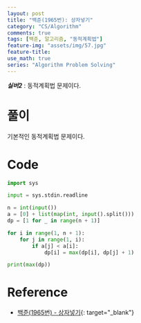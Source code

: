 ```yaml
---
layout: post
title: "백준(1965번): 상자넣기"
category: "CS/Algorithm"
comments: true
tags: [백준, 알고리즘, "동적계획법"]
feature-img: "assets/img/57.jpg"
feature-title:
use_math: true
series: "Algorithm Problem Solving"
---
```


**_실버2_** : 동적계획법 문제이다.

# 풀이

기본적인 동적계획법 문제이다.

# Code

```python
import sys

input = sys.stdin.readline

n = int(input())
a = [0] + list(map(int, input().split()))
dp = [1 for _ in range(n + 1)]

for i in range(1, n + 1):
    for j in range(1, i):
        if a[j] < a[i]:
            dp[i] = max(dp[i], dp[j] + 1)

print(max(dp))
```


# Reference

* [백준(1965번) - 상자넣기](https://www.acmicpc.net/problem/1965){: target="\_blank"}
